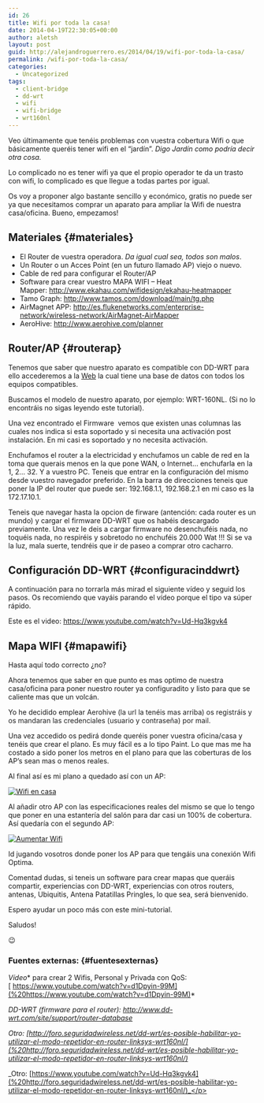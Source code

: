 ```yaml
---
id: 26
title: Wifi por toda la casa!
date: 2014-04-19T22:30:05+00:00
author: aletsh
layout: post
guid: http://alejandroguerrero.es/2014/04/19/wifi-por-toda-la-casa/
permalink: /wifi-por-toda-la-casa/
categories:
  - Uncategorized
tags:
  - client-bridge
  - dd-wrt
  - wifi
  - wifi-bridge
  - wrt160nl
---
```

Veo últimamente que tenéis problemas con vuestra cobertura Wifi o que básicamente queréis tener wifi en el “jardín”. _Digo Jardín como podría decir otra cosa._

Lo complicado no es tener wifi ya que el propio operador te da un trasto con wifi, lo complicado es que llegue a todas partes por igual.

Os voy a proponer algo bastante sencillo y económico, gratis no puede ser ya que necesitamos comprar un aparato para ampliar la Wifi de nuestra casa/oficina. Bueno, empezamos!

## Materiales {#materiales}

  * El Router de vuestra operadora. _Da igual cual sea, todos son malos_.
  * Un Router o un Acces Point (en un futuro llamado AP) viejo o nuevo.
  * Cable de red para configurar el Router/AP
  * Software para crear vuestro MAPA WIFI &#8211; Heat Mapper: <http://www.ekahau.com/wifidesign/ekahau-heatmapper>
  * Tamo Graph: <http://www.tamos.com/download/main/tg.php>
  * AirMagnet APP: <http://es.flukenetworks.com/enterprise-network/wireless-network/AirMagnet-AirMapper>
  * AeroHive: <http://www.aerohive.com/planner>

## Router/AP {#routerap}

Tenemos que saber que nuestro aparato es compatible con DD-WRT para ello accederemos a la [Web](http://www.dd-wrt.com/site/support/router-database "Base de Datos DD-WRT") la cual tiene una base de datos con todos los equipos compatibles.

Buscamos el modelo de nuestro aparato, por ejemplo: WRT-160NL. (Si no lo encontráis no sigas leyendo este tutorial).

Una vez encontrado el Firmware  vemos que existen unas columnas las cuales nos indica si esta soportado y si necesita una activación post instalación. En mi casi es soportado y no necesita activación.

Enchufamos el router a la electricidad y enchufamos un cable de red en la toma que querais menos en la que pone WAN, o Internet… enchufarla en la 1, 2… 32. Y a vuestro PC. Teneis que entrar en la configuración del mismo desde vuestro navegador preferido. En la barra de direcciones teneis que poner la IP del router que puede ser: 192.168.1.1, 192.168.2.1 en mi caso es la 172.17.10.1.

Teneis que navegar hasta la opcion de firware (antención: cada router es un mundo) y cargar el firmware DD-WRT que os habéis descargado previamente. Una vez le deis a cargar firmware no desenchuféis nada, no toquéis nada, no respiréis y sobretodo no enchuféis 20.000 Wat !!! Si se va la luz, mala suerte, tendréis que ir de paseo a comprar otro cacharro.

## Configuración DD-WRT {#configuracinddwrt}

A continuación para no torrarla más mirad el siguiente vídeo y seguid los pasos. Os recomiendo que vayáis parando el vídeo porque el tipo va súper rápido.

Este es el video: <https://www.youtube.com/watch?v=Ud-Hq3kgvk4>

## Mapa WIFI {#mapawifi}

Hasta aquí todo correcto ¿no?

Ahora tenemos que saber en que punto es mas optimo de nuestra casa/oficina para poner nuestro router ya configuradito y listo para que se caliente mas que un volcán.

Yo he decidido emplear <span style="color: #222222;">Aerohive (la url la tenéis mas arriba) os registráis y os mandaran las credenciales (usuario y contraseña) por mail.</span>

Una vez accedido os pedirá donde queréis poner vuestra oficina/casa y tenéis que crear el plano. Es muy fácil es a lo tipo Paint. Lo que mas me ha costado a sido poner los metros en el plano para que las coberturas de los AP’s sean mas o menos reales.

Al final así es mi plano a quedado así con un AP:

[![Wifi en casa](http://alejandroguerrero.es/content/images/2014/04/zona-acces-point1-1024x525.jpg)](/content/images/2014/04/zona-acces-point1.jpg)

Al añadir otro AP con las especificaciones reales del mismo se que lo tengo que poner en una estantería del salón para dar casi un 100% de cobertura. Así quedaría con el segundo AP:

[![Aumentar Wifi](http://alejandroguerrero.es/content/images/2014/04/zona-acces-point2-1024x503.jpg)](/content/images/2014/04/zona-acces-point2.jpg)

Id jugando vosotros donde poner los AP para que tengáis una conexión Wifi Optima.

Comentad dudas, si teneis un software para crear mapas que queráis compartir, experiencias con DD-WRT, experiencias con otros routers, antenas, Ubiquitis, Antena Patatillas Pringles, lo que sea, será bienvenido.

Espero ayudar un poco más con este mini-tutorial.

Saludos!

😉

### Fuentes externas: {#fuentesexternas}

_Vídeo_* para crear 2 Wifis, Personal y Privada con QoS:[ https://www.youtube.com/watch?v=d1Dpyin-99M](%20https://www.youtube.com/watch?v=d1Dpyin-99M)*

_DD-WRT (firmware para el router): <http://www.dd-wrt.com/site/support/router-database>_

_Otro: [http://foro.seguridadwireless.net/dd-wrt/es-posible-habilitar-yo-utilizar-el-modo-repetidor-en-router-linksys-wrt160nl/](%20http://foro.seguridadwireless.net/dd-wrt/es-posible-habilitar-yo-utilizar-el-modo-repetidor-en-router-linksys-wrt160nl/)_

_Otro: [https://www.youtube.com/watch?v=Ud-Hq3kgvk4](%20http://foro.seguridadwireless.net/dd-wrt/es-posible-habilitar-yo-utilizar-el-modo-repetidor-en-router-linksys-wrt160nl/)_</p>